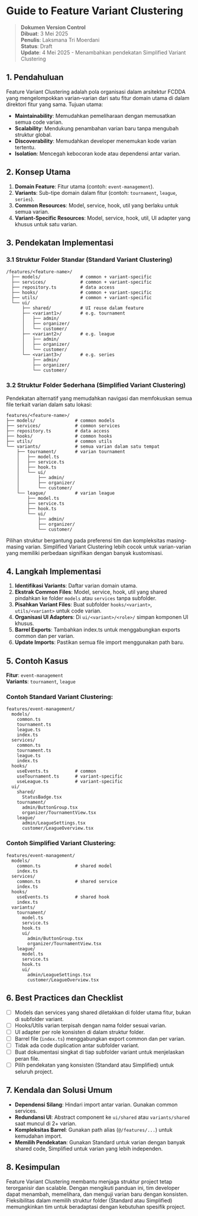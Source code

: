 # Guide to Feature Variant Clustering

> **Dokumen Version Control**  
> **Dibuat**: 3 Mei 2025  
> **Penulis**: Laksmana Tri Moerdani  
> **Status**: Draft  
> **Update**: 4 Mei 2025 - Menambahkan pendekatan Simplified Variant Clustering

## 1. Pendahuluan

Feature Variant Clustering adalah pola organisasi dalam arsitektur FCDDA yang mengelompokkan varian–varian dari satu fitur domain utama di dalam direktori fitur yang sama. Tujuan utama:

- **Maintainability**: Memudahkan pemeliharaan dengan memusatkan semua code varian.
- **Scalability**: Mendukung penambahan varian baru tanpa mengubah struktur global.
- **Discoverability**: Memudahkan developer menemukan kode varian tertentu.
- **Isolation**: Mencegah kebocoran kode atau dependensi antar varian.

## 2. Konsep Utama

1. **Domain Feature**: Fitur utama (contoh: `event-management`).
2. **Variants**: Sub-tipe domain dalam fitur (contoh: `tournament`, `league`, `series`).
3. **Common Resources**: Model, service, hook, util yang berlaku untuk semua varian.
4. **Variant-Specific Resources**: Model, service, hook, util, UI adapter yang khusus untuk satu varian.

## 3. Pendekatan Implementasi

### 3.1 Struktur Folder Standar (Standard Variant Clustering)

```text
/features/<feature-name>/
  ├── models/               # common + variant-specific
  ├── services/             # common + variant-specific
  ├── repository.ts         # data access
  ├── hooks/                # common + variant-specific
  ├── utils/                # common + variant-specific
  └── ui/
      ├── shared/           # UI reuse dalam feature
      ├── <variant1>/       # e.g. tournament
      │   ├── admin/
      │   ├── organizer/
      │   └── customer/
      ├── <variant2>/       # e.g. league
      │   ├── admin/
      │   ├── organizer/
      │   └── customer/
      └── <variant3>/       # e.g. series
          ├── admin/
          ├── organizer/
          └── customer/
```

### 3.2 Struktur Folder Sederhana (Simplified Variant Clustering)

Pendekatan alternatif yang memudahkan navigasi dan memfokuskan semua file terkait varian dalam satu lokasi:

```text
features/<feature-name>/
├── models/               # common models
├── services/             # common services
├── repository.ts         # data access
├── hooks/                # common hooks
├── utils/                # common utils
└── variants/             # semua varian dalam satu tempat
    ├── tournament/       # varian tournament
    │   ├── model.ts
    │   ├── service.ts
    │   ├── hook.ts
    │   └── ui/
    │       ├── admin/
    │       ├── organizer/
    │       └── customer/
    └── league/           # varian league
        ├── model.ts
        ├── service.ts
        ├── hook.ts
        └── ui/
            ├── admin/
            ├── organizer/
            └── customer/
```

Pilihan struktur bergantung pada preferensi tim dan kompleksitas masing-masing varian. Simplified Variant Clustering lebih cocok untuk varian-varian yang memiliki perbedaan signifikan dengan banyak kustomisasi.

## 4. Langkah Implementasi

1. **Identifikasi Variants**: Daftar varian domain utama.
2. **Ekstrak Common Files**: Model, service, hook, util yang shared pindahkan ke folder `models` atau `services` tanpa subfolder.
3. **Pisahkan Variant Files**: Buat subfolder `hooks/<variant>`, `utils/<variant>` untuk code varian.
4. **Organisasi UI Adapters**: Di `ui/<variant>/<role>/` simpan komponen UI khusus.
5. **Barrel Exports**: Tambahkan index.ts untuk menggabungkan exports common dan per varian.
6. **Update Imports**: Pastikan semua file import menggunakan path baru.

## 5. Contoh Kasus

**Fitur**: `event-management`  
**Variants**: `tournament`, `league`  

### Contoh Standard Variant Clustering:

```
features/event-management/
  models/
    common.ts
    tournament.ts
    league.ts
    index.ts
  services/
    common.ts
    tournament.ts
    league.ts
    index.ts
  hooks/
    useEvents.ts          # common
    useTournament.ts      # variant-specific
    useLeague.ts          # variant-specific
  ui/
    shared/
      StatusBadge.tsx
    tournament/
      admin/ButtonGroup.tsx
      organizer/TournamentView.tsx
    league/
      admin/LeagueSettings.tsx
      customer/LeagueOverview.tsx
```

### Contoh Simplified Variant Clustering:

```
features/event-management/
  models/
    common.ts             # shared model
    index.ts
  services/
    common.ts             # shared service
    index.ts
  hooks/
    useEvents.ts          # shared hook
    index.ts
  variants/
    tournament/
      model.ts
      service.ts
      hook.ts
      ui/
        admin/ButtonGroup.tsx
        organizer/TournamentView.tsx
    league/
      model.ts
      service.ts
      hook.ts
      ui/
        admin/LeagueSettings.tsx
        customer/LeagueOverview.tsx
```

## 6. Best Practices dan Checklist

- [ ] Models dan services yang shared diletakkan di folder utama fitur, bukan di subfolder variant.
- [ ] Hooks/Utils varian terpisah dengan nama folder sesuai varian.
- [ ] UI adapter per role konsisten di dalam struktur folder.
- [ ] Barrel file (`index.ts`) menggabungkan export common dan per varian.
- [ ] Tidak ada code duplication antar subfolder variant.
- [ ] Buat dokumentasi singkat di tiap subfolder variant untuk menjelaskan peran file.
- [ ] Pilih pendekatan yang konsisten (Standard atau Simplified) untuk seluruh project.

## 7. Kendala dan Solusi Umum

- **Dependensi Silang**: Hindari import antar varian. Gunakan common services.
- **Redundansi UI**: Abstract component ke `ui/shared` atau `variants/shared` saat muncul di 2+ varian.
- **Kompleksitas Barrel**: Gunakan path alias (`@/features/...`) untuk kemudahan import.
- **Memilih Pendekatan**: Gunakan Standard untuk varian dengan banyak shared code, Simplified untuk varian yang lebih independen.

## 8. Kesimpulan

Feature Variant Clustering membantu menjaga struktur project tetap terorganisir dan scalable. Dengan mengikuti panduan ini, tim developer dapat menambah, memelihara, dan menguji varian baru dengan konsisten. Fleksibilitas dalam memilih struktur folder (Standard atau Simplified) memungkinkan tim untuk beradaptasi dengan kebutuhan spesifik project.
